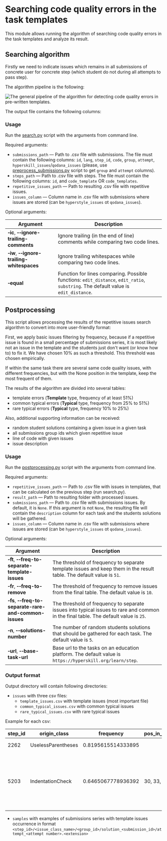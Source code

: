 # Searching code quality errors in the task templates

This module allows running the algorithm of searching code quality errors in the task templates and analyze its result.

## Searching algorithm

Firstly we need to indicate issues which remains in all submissions of concrete user for concrete step 
(which student do not during all attempts to pass step).

The algorithm pipeline is the following: 

![The general pipeline of the algorithm for detecting code quality errors in pre-written templates.](./images/algorithm_pipeline.png "The general pipeline of the algorithm for detecting code quality errors in pre-written templates.")

The output file contains the following columns:

### Usage

Run the [search.py](search.py) script with the arguments from command line.

Required arguments:

- `submissions_path` — Path to .csv file with submissions. The file must contain the following columns: `id`, `lang`, `step_id`, `code`, `group`, `attempt`, `hyperskill_issues`/`qodana_issues` (please, use [preprocess_submissions.py](../preprocessing/preprocess_submissions.py) script to get  `group` and `attempt` columns).
- `steps_path` — Path to .csv file with steps. The file must contain the following columns: `id`, and `code_template` OR `code_templates`.
- `repetitive_issues_path` — Path to resulting .csv file with repetitive issues.
- `issues_column` — Column name in .csv file with submissions where issues are stored (can be `hyperstyle_issues` ot `qodana_issues`).

Optional arguments:

| Argument                                                     | Description                                                                                                                         |
|--------------------------------------------------------------|-------------------------------------------------------------------------------------------------------------------------------------|
| **&#8209;ic**, **&#8209;&#8209;ignore-trailing-comments**    | Ignore trailing (in the end of line) comments while comparing two code lines.                                                       |
| **&#8209;iw**, **&#8209;&#8209;ignore-trailing-whitespaces** | Ignore trailing whitespaces while comparing two code lines.                                                                         |
| **&#8209;equal**                                             | Function for lines comparing. Possible functions: `edit_distance`, `edit_ratio`, `substring`. The default value is `edit_distance`. |

## Postprocessing

This script allows processing the results of the repetitive issues search algorithm to convert into more user-friendly format:

First, we apply basic issues filtering by frequency, because if a repetitive issue is found in a small percentage of submissions series,
it is most likely not an issue in the template and the students just don't want (or know how to) to fix it.
We have chosen 10% as such a threshold.
This threshold was chosen empirically.

If within the same task there are several same code quality issues, with different frequencies, but with the None position 
in the template, keep the most frequent of them.

The results of the algorithm are divided into several tables: 
- template errors (**Template** type, frequency of at least 51%)
- common typical errors (**Typical** type, frequency from 25% to 51%)
- rare typical errors (**Typical** type, frequency 10% to 25%)

Also, additional supporting information can be received:
- random student solutions containing a given issue in a given task
- all submissions group ids which given repetitive issue
- line of code with given issues
- issue description

### Usage

Run the [postprocessing.py](postprocess.py) script with the arguments from command line.

Required arguments:

- `repetitive_issues_path` — Path to .csv file with issues in templates, that can be calculated on the previous step (run search.py).
- `result_path` — Path to resulting folder with processed issues.
- `submissions_path` — Path to .csv file with submissions issues. By default, it is `None`. If this argument is not `None`, the resulting file will contain the `description` column for each task and the students solutions will be gathered.
- `issues_column` — Column name in .csv file with submissions where issues are stored (can be `hyperstyle_issues` ot `qodana_issues`).

Optional arguments:

| Argument                                                                 | Description                                                                                                                         |
|--------------------------------------------------------------------------|-------------------------------------------------------------------------------------------------------------------------------------|
| **&#8209;ft**, **&#8209;&#8209;freq-to-separate-template-issues**        | The threshold of frequency to separate template issues and keep them in the result table. The default value is `51`.                |
| **&#8209;fr**, **&#8209;&#8209;freq-to-remove**                          | The threshold of frequency to remove issues from the final table. The default value is `10`.                                        |
| **&#8209;fs**, **&#8209;&#8209;freq-to-separate-rare-and-common-issues** | The threshold of frequency to separate issues into typical issues to rare and common in the final table. The default value is `25`. |
| **&#8209;n**, **&#8209;&#8209;solutions-number**                         | Tne number of random students solutions that should be gathered for each task. The default value is `5`.                            |
| **&#8209;url**, **&#8209;&#8209;base-task-url**                          | Base url to the tasks on an education platform. The default value is `https://hyperskill.org/learn/step`.                           |

### Output format
Output directory will contain following directories:
- `issues` with three csv files:
  - `template_issues.csv` with template issues (most important file)
  - `common_typical_issues.csv` with common typical issues
  - `rare_typical_issues.csv` with rare typical issues

Example for each csv:

| step_id  | origin_class       | frequency          | pos_in_template | task_link | description                                                                          |
|----------|--------------------|--------------------|-----------------|-----------|--------------------------------------------------------------------------------------|
| 2262     | UselessParentheses | 0.8195615514333895 | <null>          | LINK      | Useless parentheses.                                                                 |
| 5203     | IndentationCheck   | 0.6465067778936392 | 30, 33, 36      | LINK      | 'method def modifier' has incorrect indentation level 5, expected level should be 4. |

- `samples` with examples of submissions series with template issues occurrence in format
`<step_id>/<issue_class_name>/<group_id>/solution_<submission_id>/attempt_<attempt number>.<extension>`